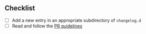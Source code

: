 ## Checklist

 - [ ] Add a new entry in an appropriate subdirectory of `changelog.d`
 - [ ] Read and follow the [PR guidelines](https://docs.wire.com/latest/developer/developer/pr-guidelines.html)
